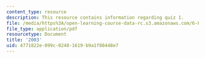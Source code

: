 ```yaml
---
content_type: resource
description: This resource contains information regarding quiz 1.
file: /media/https%3A/open-learning-course-data-rc.s3.amazonaws.com/6-837-computer-graphics-fall-2012/4771822e099c02401619b9a1f80448e7_MIT6_837F12_2003_qz_1.pdf
file_type: application/pdf
resourcetype: Document
title: '2003'
uid: 4771822e-099c-0240-1619-b9a1f80448e7
---
```

